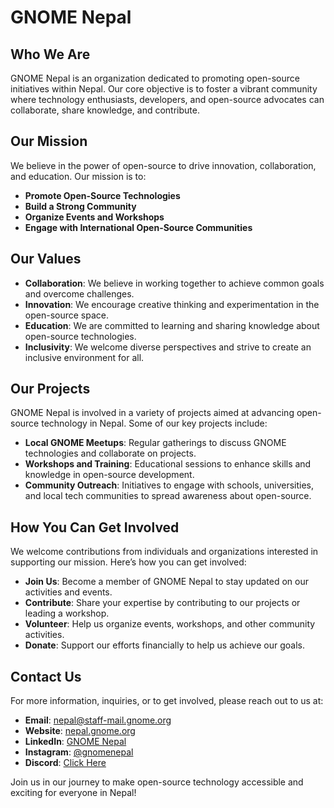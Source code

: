 # GNOME Nepal

## Who We Are

GNOME Nepal is an organization dedicated to promoting open-source initiatives within Nepal. Our core objective is to foster a vibrant community where technology enthusiasts, developers, and open-source advocates can collaborate, share knowledge, and contribute.

## Our Mission

We believe in the power of open-source to drive innovation, collaboration, and education. Our mission is to:

- **Promote Open-Source Technologies**
- **Build a Strong Community**
- **Organize Events and Workshops**
- **Engage with International Open-Source Communities**

## Our Values

- **Collaboration**: We believe in working together to achieve common goals and overcome challenges.
- **Innovation**: We encourage creative thinking and experimentation in the open-source space.
- **Education**: We are committed to learning and sharing knowledge about open-source technologies.
- **Inclusivity**: We welcome diverse perspectives and strive to create an inclusive environment for all.

## Our Projects

GNOME Nepal is involved in a variety of projects aimed at advancing open-source technology in Nepal. Some of our key projects include:

- **Local GNOME Meetups**: Regular gatherings to discuss GNOME technologies and collaborate on projects.
- **Workshops and Training**: Educational sessions to enhance skills and knowledge in open-source development.
- **Community Outreach**: Initiatives to engage with schools, universities, and local tech communities to spread awareness about open-source.

## How You Can Get Involved

We welcome contributions from individuals and organizations interested in supporting our mission. Here’s how you can get involved:

- **Join Us**: Become a member of GNOME Nepal to stay updated on our activities and events.
- **Contribute**: Share your expertise by contributing to our projects or leading a workshop.
- **Volunteer**: Help us organize events, workshops, and other community activities.
- **Donate**: Support our efforts financially to help us achieve our goals.

## Contact Us

For more information, inquiries, or to get involved, please reach out to us at:

- **Email**: nepal@staff-mail.gnome.org
- **Website**: [nepal.gnome.org](https://nepal.gnome.org/)
- **LinkedIn**: [GNOME Nepal](https://www.linkedin.com/company/gnomenepal/)
- **Instagram**: [@gnomenepal](https://www.instagram.com/gnomenepal/)
- **Discord**: [Click Here](https://discord.com/invite/3dpGWPbrMc)


Join us in our journey to make open-source technology accessible and exciting for everyone in Nepal!
